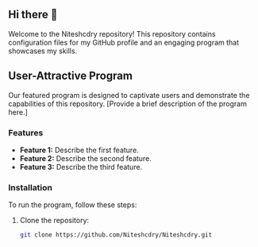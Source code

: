 ## Hi there 👋

<!--
**Niteshcdry/Niteshcdry** is a ✨ _special_ ✨ repository because its `README.md` (this file) appears on your GitHub profile.

Here are some ideas to get you started:

- 🔭 I’m currently working on ...
- 🌱 I’m currently learning ...
- 👯 I’m looking to collaborate on ...
- 🤔 I’m looking for help with ...
- 💬 Ask me about ...
- 📫 How to reach me: ...
- 😄 Pronouns: ...
- ⚡ Fun fact: ...
-->


Welcome to the Niteshcdry repository! This repository contains configuration files for my GitHub profile and an engaging program that showcases my skills.

## User-Attractive Program

Our featured program is designed to captivate users and demonstrate the capabilities of this repository. [Provide a brief description of the program here.]

### Features
- **Feature 1:** Describe the first feature.
- **Feature 2:** Describe the second feature.
- **Feature 3:** Describe the third feature.

### Installation

To run the program, follow these steps:

1. Clone the repository:
   ```bash
   git clone https://github.com/Niteshcdry/Niteshcdry.git
